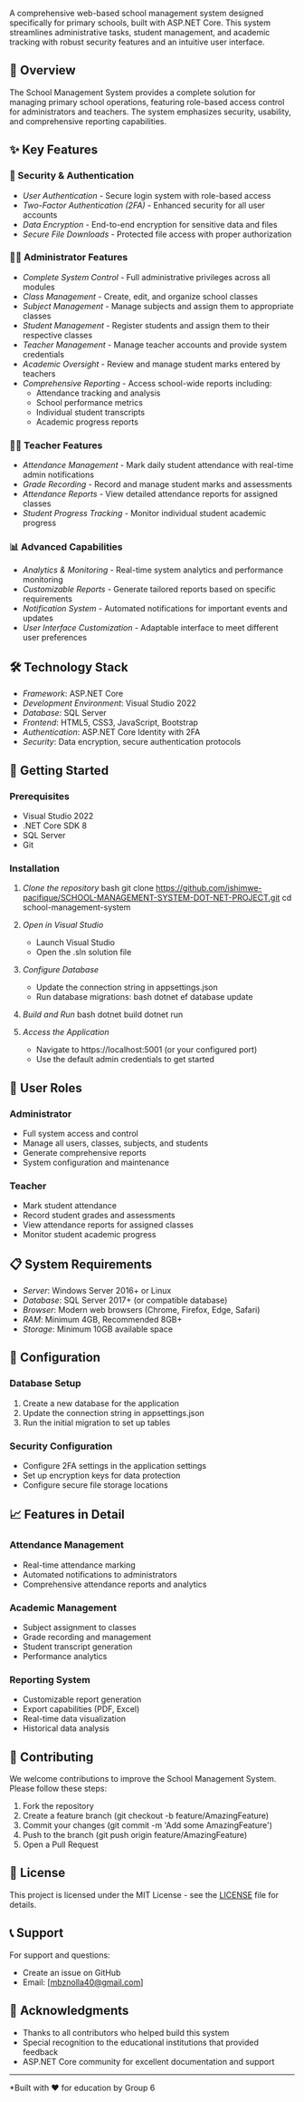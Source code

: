 

A comprehensive web-based school management system designed specifically for primary schools, built with ASP.NET Core. This system streamlines administrative tasks, student management, and academic tracking with robust security features and an intuitive user interface.

## 🎯 Overview

The School Management System provides a complete solution for managing primary school operations, featuring role-based access control for administrators and teachers. The system emphasizes security, usability, and comprehensive reporting capabilities.

## ✨ Key Features

### 🔐 Security & Authentication
- *User Authentication* - Secure login system with role-based access
- *Two-Factor Authentication (2FA)* - Enhanced security for all user accounts
- *Data Encryption* - End-to-end encryption for sensitive data and files
- *Secure File Downloads* - Protected file access with proper authorization

### 👨‍💼 Administrator Features
- *Complete System Control* - Full administrative privileges across all modules
- *Class Management* - Create, edit, and organize school classes
- *Subject Management* - Manage subjects and assign them to appropriate classes
- *Student Management* - Register students and assign them to their respective classes
- *Teacher Management* - Manage teacher accounts and provide system credentials
- *Academic Oversight* - Review and manage student marks entered by teachers
- *Comprehensive Reporting* - Access school-wide reports including:
  - Attendance tracking and analysis
  - School performance metrics
  - Individual student transcripts
  - Academic progress reports

### 👩‍🏫 Teacher Features
- *Attendance Management* - Mark daily student attendance with real-time admin notifications
- *Grade Recording* - Record and manage student marks and assessments
- *Attendance Reports* - View detailed attendance reports for assigned classes
- *Student Progress Tracking* - Monitor individual student academic progress

### 📊 Advanced Capabilities
- *Analytics & Monitoring* - Real-time system analytics and performance monitoring
- *Customizable Reports* - Generate tailored reports based on specific requirements
- *Notification System* - Automated notifications for important events and updates
- *User Interface Customization* - Adaptable interface to meet different user preferences

## 🛠 Technology Stack

- *Framework*: ASP.NET Core
- *Development Environment*: Visual Studio 2022
- *Database*:  SQL Server
- *Frontend*: HTML5, CSS3, JavaScript, Bootstrap
- *Authentication*: ASP.NET Core Identity with 2FA
- *Security*: Data encryption, secure authentication protocols

## 🚀 Getting Started

### Prerequisites
- Visual Studio 2022
- .NET Core SDK 8
- SQL Server
- Git

### Installation

1. *Clone the repository*
   bash
   git clone https://github.com/ishimwe-pacifique/SCHOOL-MANAGEMENT-SYSTEM-DOT-NET-PROJECT.git 
   cd school-management-system
   

2. *Open in Visual Studio*
   - Launch Visual Studio
   - Open the .sln solution file

3. *Configure Database*
   - Update the connection string in appsettings.json
   - Run database migrations:
   bash
   dotnet ef database update
   

4. *Build and Run*
   bash
   dotnet build
   dotnet run
   

5. *Access the Application*
   - Navigate to https://localhost:5001 (or your configured port)
   - Use the default admin credentials to get started

## 👥 User Roles

### Administrator
- Full system access and control
- Manage all users, classes, subjects, and students
- Generate comprehensive reports
- System configuration and maintenance

### Teacher
- Mark student attendance
- Record student grades and assessments
- View attendance reports for assigned classes
- Monitor student academic progress

## 📋 System Requirements

- *Server*: Windows Server 2016+ or Linux
- *Database*: SQL Server 2017+ (or compatible database)
- *Browser*: Modern web browsers (Chrome, Firefox, Edge, Safari)
- *RAM*: Minimum 4GB, Recommended 8GB+
- *Storage*: Minimum 10GB available space

## 🔧 Configuration

### Database Setup
1. Create a new database for the application
2. Update the connection string in appsettings.json
3. Run the initial migration to set up tables

### Security Configuration
- Configure 2FA settings in the application settings
- Set up encryption keys for data protection
- Configure secure file storage locations

## 📈 Features in Detail

### Attendance Management
- Real-time attendance marking
- Automated notifications to administrators
- Comprehensive attendance reports and analytics

### Academic Management
- Subject assignment to classes
- Grade recording and management
- Student transcript generation
- Performance analytics

### Reporting System
- Customizable report generation
- Export capabilities (PDF, Excel)
- Real-time data visualization
- Historical data analysis

## 🤝 Contributing

We welcome contributions to improve the School Management System. Please follow these steps:

1. Fork the repository
2. Create a feature branch (git checkout -b feature/AmazingFeature)
3. Commit your changes (git commit -m 'Add some AmazingFeature')
4. Push to the branch (git push origin feature/AmazingFeature)
5. Open a Pull Request

## 📝 License

This project is licensed under the MIT License - see the [LICENSE](LICENSE) file for details.

## 📞 Support

For support and questions:
- Create an issue on GitHub
- Email: [mbznolla40@gmail.com]


## 🎉 Acknowledgments

- Thanks to all contributors who helped build this system
- Special recognition to the educational institutions that provided feedback
- ASP.NET Core community for excellent documentation and support

---

*Built with ❤ for education by Group 6
